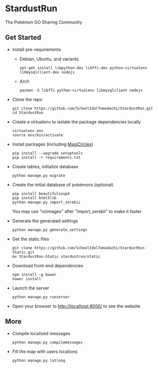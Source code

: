 StardustRun
===========

The Pokémon GO Sharing Community

Get Started
-----------

- Install pre-requirements

  - Debian, Ubuntu, and variants

    ```shell
    apt-get install libpython-dev libffi-dev python-virtualenv libmysqlclient-dev nodejs
    ```

  - Arch

    ```shell
    pacman -S libffi python-virtualenv libmysqlclient nodejs
    ```

- Clone the repo

  ```shell
  git clone https://github.com/SchoolIdolTomodachi/StardustRun.git
  cd StardustRun
  ```

- Create a virtualenv to isolate the package dependencies locally

  ```shell
  virtualenv env
  source env/bin/activate
  ```

- Install packages (including [MagiCircles](https://github.com/SchoolIdolTomodachi/MagiCircles))

  ```shell
  pip install --upgrade setuptools
  pip install -r requirements.txt
  ```

- Create tables, initialize database

  ```shell
  python manage.py migrate
  ```

- Create the initial database of pokémons (optional)

  ```shell
  pip install beautifulsoup4
  pip install html5lib
  python manage.py import_serebii
  ```
  You may use "noimages" after "import_serebii" to make it faster

- Generate the generated settings

  ```shell
  python manage.py generate_settings
  ```

- Get the static files

  ```shell
  git clone https://github.com/SchoolIdolTomodachi/StardustRun-Static.git
  mv StardustRun-Static stardustrun/static
  ```

- Download front-end dependencies

  ```shell
  npm install -g bower
  bower install
  ```

- Launch the server

  ```shell
  python manage.py runserver
  ```

- Open your browser to [http://localhost:8000/](http://localhost:8000/) to see the website


## More

- Compile localized messages

  ```shell
  python manage.py compilemessages
  ```

- Fill the map with users locations

  ```shell
  python manage.py latlong
  ```
